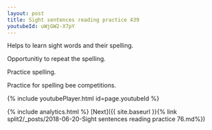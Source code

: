 ```yaml
---
layout: post
title: Sight sentences reading practice 439
youtubeId: uWjGW2-X7pY
---
```

 
 
Helps to learn sight words and their spelling.

Opportunitiy to repeat the spelling. 

Practice spelling. 
 
Practice for spelling bee competitions. 
 
{% include youtubePlayer.html id=page.youtubeId %}
 
 
{% include analytics.html %} 
[Next]({{ site.baseurl }}{% link  split2/_posts/2018-06-20-Sight sentences reading practice 76.md%})
 
